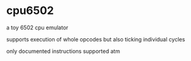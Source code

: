# cpu6502
a toy 6502 cpu emulator

supports execution of whole opcodes but also ticking individual cycles

only documented instructions supported atm
